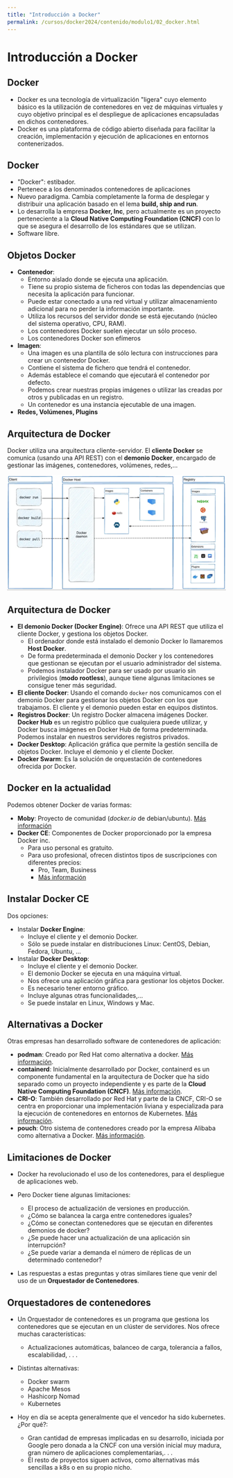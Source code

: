 ```yaml
---
title: "Introducción a Docker"
permalink: /cursos/docker2024/contenido/modulo1/02_docker.html
---
```

# Introducción a Docker

## Docker

* Docker es una tecnología de virtualización "ligera" cuyo elemento básico es la utilización de contenedores en vez de máquinas virtuales y cuyo objetivo principal es el despliegue de aplicaciones encapsuladas en dichos contenedores.
* Docker es una plataforma de código abierto diseñada para facilitar la creación, implementación y ejecución de aplicaciones en entornos contenerizados.

## Docker

* "Docker": estibador.
* Pertenece a los denominados contenedores de aplicaciones
* Nuevo paradigma. Cambia completamente la forma de desplegar y distribuir una aplicación basado en el lema **build, ship and run**.
* Lo desarrolla la empresa **Docker, Inc**, pero actualmente es un proyecto perteneciente a la **Cloud Native Computing Foundation (CNCF)** con lo que se asegura el desarrollo de los estándares  que se utilizan.
* Software libre.

## Objetos Docker

* **Contenedor**: 
    * Entorno aislado donde se ejecuta una aplicación. 
    * Tiene su propio sistema de ficheros con todas las dependencias que necesita la aplicación para funcionar. 
    * Puede estar conectado a una red virtual y utilizar almacenamiento adicional para no perder la información importante.
    * Utiliza los recursos del servidor donde se está ejecutando (núcleo del sistema operativo, CPU, RAM).    
    * Los contenedores Docker suelen ejecutar un sólo proceso.
    * Los contenedores Docker son efímeros
* **Imagen**: 
    * Una imagen es una plantilla de sólo lectura con instrucciones para crear un contenedor Docker. 
    * Contiene el sistema de fichero que tendrá el contenedor. 
    * Además establece el comando que ejecutará el contenedor por defecto. 
    * Podemos crear nuestras propias imágenes o utilizar las creadas por otros y publicadas en un registro. 
    * Un contenedor es una instancia ejecutable de una imagen. 
* **Redes, Volúmenes, Plugins**

## Arquitectura de Docker

Docker utiliza una arquitectura cliente-servidor. El **cliente Docker** se comunica (usando una API REST) con el **demonio Docker**, encargado de gestionar las imágenes, contenedores, volúmenes, redes,...

![ ](img/arquitectura_docker.png)

## Arquitectura de Docker

* **El demonio Docker (Docker Engine)**: Ofrece una API REST que utiliza el cliente Docker, y gestiona los objetos Docker.
    * El ordenador donde está instalado el demonio Docker lo llamaremos **Host Docker**.
    * De forma predeterminada el demonio Docker y los contenedores que gestionan se ejecutan por el usuario administrador del sistema.
    * Podemos instalador Docker para ser usado por usuario sin privilegios (**modo rootless**), aunque tiene algunas limitaciones se consigue tener más seguridad.
* **El cliente Docker**: Usando el comando `docker` nos comunicamos con el demonio Docker para gestionar los objetos Docker con los que trabajamos. El cliente y el demonio pueden estar en equipos distintos.
* **Registros Docker**: Un registro Docker almacena imágenes Docker. **Docker Hub** es un registro público que cualquiera puede utilizar, y Docker busca imágenes en Docker Hub de forma predeterminada. Podemos instalar en nuestros servidores  registros privados.
* **Docker Desktop**: Aplicación gráfica que permite la gestión sencilla de objetos Docker. Incluye el demonio y el cliente Docker.
* **Docker Swarm**: Es la solución de orquestación de contenedores ofrecida por Docker.

## Docker en la actualidad

Podemos obtener Docker de varias formas:
* **Moby**: Proyecto de comunidad (*docker.io* de debian/ubuntu). [Más información](https://mobyproject.org/)
* **Docker CE**: Componentes de Docker proporcionado por la empresa Docker inc.
    * Para uso personal es gratuito.
    * Para uso profesional, ofrecen distintos tipos de suscripciones con diferentes precios:
        * Pro, Team, Business
        * [Más información](https://www.docker.com/pricing/)

## Instalar Docker CE

Dos opciones:

* Instalar **Docker Engine**:
    * Incluye el cliente y el demonio Docker.
    * Sólo se puede instalar en distribuciones Linux: CentOS, Debian, Fedora, Ubuntu, ...
* Instalar **Docker Desktop**:
    * Incluye el cliente y el demonio Docker.
    * El demonio Docker se ejecuta en una máquina virtual.
    * Nos ofrece una aplicación gráfica para gestionar los objetos Docker.
    * Es necesario tener entorno gráfico.
    * Incluye algunas otras funcionalidades,...
    * Se puede instalar en Linux, Windows y Mac.



## Alternativas a Docker

Otras empresas han desarrollado software de contenedores de aplicación:

* **podman**: Creado por Red Hat como alternativa a docker. [Más información](https://podman.io).
* **containerd**: Inicialmente desarrollado por Docker, containerd es un componente fundamental en la arquitectura de Docker que ha sido separado como un proyecto independiente y es parte de la **Cloud Native Computing Foundation (CNCF)**. [Más información](https://containerd.io/).
* **CRI-O**: También desarrollado por Red Hat y parte de la CNCF, CRI-O se centra en proporcionar una implementación liviana y especializada para la ejecución de contenedores en entornos de Kubernetes. [Más información](https://cri-o.io/).
* **pouch**: Otro sistema de contenedores creado por la empresa Alibaba como alternativa a Docker. [Más información](https://pouchcontainer.io).

## Limitaciones de Docker

* Docker ha revolucionado el uso de los contenedores, para el despliegue de aplicaciones web.
* Pero Docker tiene algunas limitaciones:
    * El proceso de actualización de versiones en producción.
    * ¿Cómo se balancea la carga entre contenedores iguales?
    * ¿Cómo se conectan contenedores que se ejecutan en diferentes demonios de docker?
    * ¿Se puede hacer una actualización de una aplicación sin interrupción?
    * ¿Se puede variar a demanda el número de réplicas de un determinado contenedor?

* Las respuestas a estas preguntas y otras similares tiene que venir del uso de un **Orquestador de Contenedores**.

## Orquestadores de contenedores

* Un Orquestador de contenedores es un programa que gestiona los contenedores que se ejecutan en un clúster de servidores. Nos ofrece muchas características:
    * Actualizaciones automáticas, balanceo de carga, tolerancia a fallos, escalabilidad, . . .

* Distintas alternativas:
    * Docker swarm
    * Apache Mesos
    * Hashicorp Nomad
    * Kubernetes

* Hoy en día se acepta generalmente que el vencedor ha sido kubernetes. ¿Por qué?:
    * Gran cantidad de empresas implicadas en su desarrollo, iniciada por Google pero donada a la CNCF con una versión inicial muy madura, gran número de aplicaciones complementarias,. . . 
    * El resto de proyectos siguen activos, como alternativas más sencillas a k8s o en su propio nicho.

